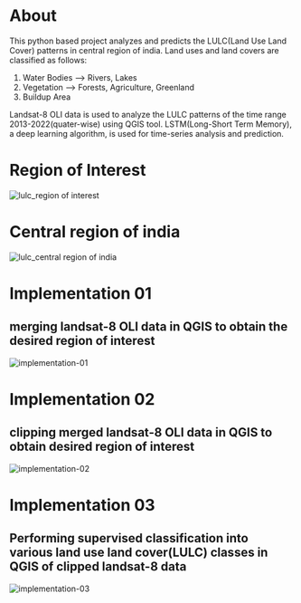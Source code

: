# About
This python based project analyzes and predicts the LULC(Land Use Land Cover) patterns in central region of india.
Land uses and land covers are classified as follows:
1. Water Bodies --> Rivers, Lakes
2. Vegetation --> Forests, Agriculture, Greenland
3. Buildup Area

Landsat-8 OLI data is used to analyze the LULC patterns of the time range 2013-2022(quater-wise) using QGIS tool. LSTM(Long-Short Term Memory), a deep learning algorithm, is used for time-series analysis and prediction. 

# Region of Interest
![lulc_region of interest](https://github.com/Diksha4111/Minor02-LULC/assets/78994799/5d0fb8c1-600d-42ac-8658-2d1c4734abc8)

# Central region of india
![lulc_central region of india](https://github.com/Diksha4111/Minor02-LULC/assets/78994799/468c7cbd-6d2c-4515-b61e-9070d370db47)

# Implementation 01
## merging landsat-8 OLI data in QGIS to obtain the desired region of interest 
![implementation-01](https://github.com/Diksha4111/Minor02-LULC/assets/78994799/10fbe454-3ffe-4173-928f-be72519f0ef5)

# Implementation 02
## clipping merged landsat-8 OLI data in QGIS to obtain desired region of interest
![implementation-02](https://github.com/Diksha4111/Minor02-LULC/assets/78994799/805f037a-0ef7-4cfc-ab2e-548637d27ee0)

# Implementation 03
## Performing supervised classification into various land use land cover(LULC) classes in QGIS of clipped landsat-8 data
![implementation-03](https://github.com/Diksha4111/Minor02-LULC/assets/78994799/21296c63-c41e-438d-88c2-9b9be55df431)

